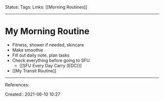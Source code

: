 Status:
Tags:
Links: [[Morning Routines]]
___
# My Morning Routine
- Fitness, shower if needed, skincare
- Make smoothie
- Fill out daily note, plan tasks
- Check everything before going to SFU
	- [[SFU Every Day Carry (EDC)]]
- [[My Transit Routine]]
___
References:

Created:: 2021-06-10 10:27